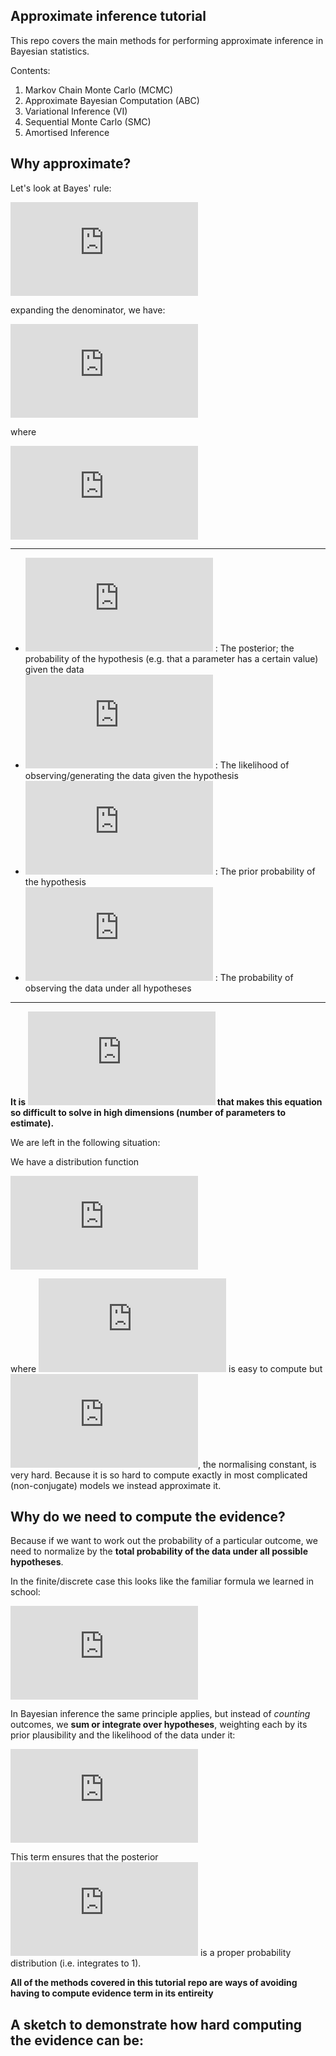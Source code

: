 ## Approximate inference tutorial
This repo covers the main methods for performing approximate inference in Bayesian statistics. 

Contents:
1. Markov Chain Monte Carlo (MCMC)
2. Approximate Bayesian Computation (ABC)
3. Variational Inference (VI)
4. Sequential Monte Carlo (SMC)
5. Amortised Inference

## Why approximate?
Let's look at Bayes' rule:

![Bayes](https://latex.codecogs.com/svg.latex?p(h%7Cd)%20%3D%20%5Cfrac%7Bp(d%7Ch)p(h)%7D%7Bp(d)%7D)

expanding the denominator, we have:

![Bayes2](https://latex.codecogs.com/svg.latex?p(h%7Cd)%20%3D%20%5Cfrac%7Bp(d%7Ch)p(h)%7D%7B%5Cint%20p(d%7Ch)p(h)%5C%2Cdh%7D)

where

![evidence](https://latex.codecogs.com/svg.latex?p(d)%20%3D%20%5Cint%20p(d%7Ch)p(h)%5C%2Cdh)

---

- ![posterior](https://latex.codecogs.com/svg.latex?p(h%7Cd)) : The posterior; the probability of the hypothesis (e.g. that a parameter has a certain value) given the data  
- ![likelihood](https://latex.codecogs.com/svg.latex?p(d%7Ch)) : The likelihood of observing/generating the data given the hypothesis  
- ![prior](https://latex.codecogs.com/svg.latex?p(h)) : The prior probability of the hypothesis  
- ![marglike](https://latex.codecogs.com/svg.latex?p(d)) : The probability of observing the data under all hypotheses  

---

**It is ![p(d)](https://latex.codecogs.com/svg.latex?p(d)) that makes this equation so difficult to solve in high dimensions (number of parameters to estimate).**

We are left in the following situation:

We have a distribution function

![unnormalised](https://latex.codecogs.com/svg.latex?p(x)%20%3D%20%5Cfrac%7B1%7D%7Bnc%7D%20f(x))

where ![fx](https://latex.codecogs.com/svg.latex?f(x)) is easy to compute but ![nc](https://latex.codecogs.com/svg.latex?nc), the normalising constant, is very hard. Because it is so hard to compute exactly in most complicated (non-conjugate) models we instead approximate it.

## Why do we need to compute the evidence?


Because if we want to work out the probability of a particular outcome, we need to normalize by the **total probability of the data under all possible hypotheses**.  

In the finite/discrete case this looks like the familiar formula we learned in school:

![prob](https://latex.codecogs.com/svg.latex?%5Ctext%7Bprobability%7D%20%3D%20%5Cfrac%7B%5Ctext%7Bweight%20of%20the%20ways%20the%20thing%20can%20happen%7D%7D%7B%5Ctext%7Btotal%20weight%20of%20all%20possible%20ways%20it%20could%20happen%7D%7D)

In Bayesian inference the same principle applies, but instead of *counting* outcomes, we **sum or integrate over hypotheses**, weighting each by its prior plausibility and the likelihood of the data under it:

![evidence](https://latex.codecogs.com/svg.latex?p(d)%20%3D%20%5Cint%20p(d%7Ch)%5C%2C%20p(h)%5C%2C%20dh)

This term ensures that the posterior ![posterior](https://latex.codecogs.com/svg.latex?p(h%7Cd)) is a proper probability distribution (i.e. integrates to 1).

**All of the methods covered in this tutorial repo are ways of avoiding having to compute evidence term in its entireity** 


## A sketch to demonstrate how hard computing the evidence can be:
